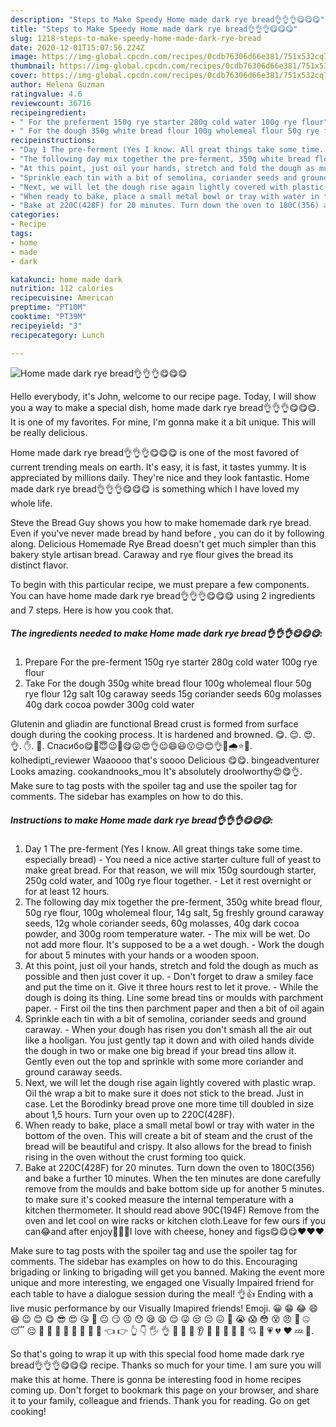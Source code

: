```yaml
---
description: "Steps to Make Speedy Home made dark rye bread👌👌👌😋😋😋"
title: "Steps to Make Speedy Home made dark rye bread👌👌👌😋😋😋"
slug: 1218-steps-to-make-speedy-home-made-dark-rye-bread
date: 2020-12-01T15:07:56.224Z
image: https://img-global.cpcdn.com/recipes/0cdb76306d66e381/751x532cq70/home-made-dark-rye-bread👌👌👌😋😋😋-recipe-main-photo.jpg
thumbnail: https://img-global.cpcdn.com/recipes/0cdb76306d66e381/751x532cq70/home-made-dark-rye-bread👌👌👌😋😋😋-recipe-main-photo.jpg
cover: https://img-global.cpcdn.com/recipes/0cdb76306d66e381/751x532cq70/home-made-dark-rye-bread👌👌👌😋😋😋-recipe-main-photo.jpg
author: Helena Guzman
ratingvalue: 4.6
reviewcount: 36716
recipeingredient:
- " For the preferment 150g rye starter 280g cold water 100g rye flour"
- " For the dough 350g white bread flour 100g wholemeal flour 50g rye flour 12g salt 10g caraway seeds 15g coriander seeds 60g molasses 40g dark cocoa powder 300g cold water"
recipeinstructions:
- "Day 1 The pre-ferment (Yes I know. All great things take some time. especially bread) You need a nice active starter culture full of yeast to make great bread. For that reason, we will mix 150g sourdough starter, 250g cold water, and 100g rye flour together. Let it rest overnight or for at least 12 hours."
- "The following day mix together the pre-ferment, 350g white bread flour, 50g rye flour, 100g wholemeal flour, 14g salt, 5g freshly ground caraway seeds, 12g whole coriander seeds, 60g molasses, 40g dark cocoa powder, and 300g room temperature water. The mix will be wet. Do not add more flour. It&#39;s supposed to be a a wet dough. Work the dough for about 5 minutes with your hands or a wooden spoon."
- "At this point, just oil your hands, stretch and fold the dough as much as possible and then just cover it up. Don&#39;t forget to draw a smiley face and put the time on it. Give it three hours rest to let it prove. While the dough is doing its thing. Line some bread tins or moulds with parchment paper. First oil the tins then parchment paper and then a bit of oil again"
- "Sprinkle each tin with a bit of semolina, coriander seeds and ground caraway. When your dough has risen you don&#39;t smash all the air out like a hooligan. You just gently tap it down and with oiled hands divide the dough in two or make one big bread if your bread tins allow it. Gently even out the top and sprinkle with some more coriander and ground caraway seeds."
- "Next, we will let the dough rise again lightly covered with plastic wrap. Oil the wrap a bit to make sure it does not stick to the bread. Just in case. Let the Borodinky bread prove one more time till doubled in size about 1,5 hours. Turn your oven up to 220C(428F)."
- "When ready to bake, place a small metal bowl or tray with water in the bottom of the oven. This will create a bit of steam and the crust of the bread will be beautiful and crispy. It also allows for the bread to finish rising in the oven without the crust forming too quick."
- "Bake at 220C(428F) for 20 minutes. Turn down the oven to 180C(356) and bake a further 10 minutes. When the ten minutes are done carefully remove from the moulds and bake bottom side up for another 5 minutes. to make sure it&#39;s cooked measure the internal temperature with a kitchen thermometer. It should read above 90C(194F) Remove from the oven and let cool on wire racks or kitchen cloth.Leave for few ours if you can😂and after enjoy🤗🤗🤗I love with cheese, honey and figs😋😋😋❤️❤️❤️"
categories:
- Recipe
tags:
- home
- made
- dark

katakunci: home made dark 
nutrition: 112 calories
recipecuisine: American
preptime: "PT10M"
cooktime: "PT39M"
recipeyield: "3"
recipecategory: Lunch

---
```



![Home made dark rye bread👌👌👌😋😋😋](https://img-global.cpcdn.com/recipes/0cdb76306d66e381/751x532cq70/home-made-dark-rye-bread👌👌👌😋😋😋-recipe-main-photo.jpg)

Hello everybody, it's John, welcome to our recipe page. Today, I will show you a way to make a special dish, home made dark rye bread👌👌👌😋😋😋. It is one of my favorites. For mine, I'm gonna make it a bit unique. This will be really delicious.

Home made dark rye bread👌👌👌😋😋😋 is one of the most favored of current trending meals on earth. It's easy, it is fast, it tastes yummy. It is appreciated by millions daily. They're nice and they look fantastic. Home made dark rye bread👌👌👌😋😋😋 is something which I have loved my whole life.

Steve the Bread Guy shows you how to make homemade dark rye bread. Even if you&#39;ve never made bread by hand before , you can do it by following along. Delicious Homemade Rye Bread doesn&#39;t get much simpler than this bakery style artisan bread. Caraway and rye flour gives the bread its distinct flavor.


To begin with this particular recipe, we must prepare a few components. You can have home made dark rye bread👌👌👌😋😋😋 using 2 ingredients and 7 steps. Here is how you cook that.

<!--inarticleads1-->

##### The ingredients needed to make Home made dark rye bread👌👌👌😋😋😋:

1. Prepare  For the pre-ferment 150g rye starter 280g cold water 100g rye flour
1. Take  For the dough 350g white bread flour 100g wholemeal flour 50g rye flour 12g salt 10g caraway seeds 15g coriander seeds 60g molasses 40g dark cocoa powder 300g cold water


Glutenin and gliadin are functional Bread crust is formed from surface dough during the cooking process. It is hardened and browned. 😋. 😌. 😍. 👌. ✋. 👐. Спасибо😋🥰😇😉🤗😋😛😍👌😉😄😃😗😉😊👌💧🌧⭐🌟. kolhedipti_reviewer Waaoooo that&#39;s soooo Delicious 😋😋. bingeadventurer Looks amazing. cookandnooks_mou It&#39;s absolutely droolworthy😍😋👌. Make sure to tag posts with the spoiler tag and use the spoiler tag for comments. The sidebar has examples on how to do this. 

<!--inarticleads2-->

##### Instructions to make Home made dark rye bread👌👌👌😋😋😋:

1. Day 1 The pre-ferment (Yes I know. All great things take some time. especially bread) - You need a nice active starter culture full of yeast to make great bread. For that reason, we will mix 150g sourdough starter, 250g cold water, and 100g rye flour together. - Let it rest overnight or for at least 12 hours.
1. The following day mix together the pre-ferment, 350g white bread flour, 50g rye flour, 100g wholemeal flour, 14g salt, 5g freshly ground caraway seeds, 12g whole coriander seeds, 60g molasses, 40g dark cocoa powder, and 300g room temperature water. - The mix will be wet. Do not add more flour. It&#39;s supposed to be a a wet dough. - Work the dough for about 5 minutes with your hands or a wooden spoon.
1. At this point, just oil your hands, stretch and fold the dough as much as possible and then just cover it up. - Don&#39;t forget to draw a smiley face and put the time on it. Give it three hours rest to let it prove. - While the dough is doing its thing. Line some bread tins or moulds with parchment paper. - First oil the tins then parchment paper and then a bit of oil again
1. Sprinkle each tin with a bit of semolina, coriander seeds and ground caraway. - When your dough has risen you don&#39;t smash all the air out like a hooligan. You just gently tap it down and with oiled hands divide the dough in two or make one big bread if your bread tins allow it. Gently even out the top and sprinkle with some more coriander and ground caraway seeds.
1. Next, we will let the dough rise again lightly covered with plastic wrap. Oil the wrap a bit to make sure it does not stick to the bread. Just in case. Let the Borodinky bread prove one more time till doubled in size about 1,5 hours. Turn your oven up to 220C(428F).
1. When ready to bake, place a small metal bowl or tray with water in the bottom of the oven. This will create a bit of steam and the crust of the bread will be beautiful and crispy. It also allows for the bread to finish rising in the oven without the crust forming too quick.
1. Bake at 220C(428F) for 20 minutes. Turn down the oven to 180C(356) and bake a further 10 minutes. When the ten minutes are done carefully remove from the moulds and bake bottom side up for another 5 minutes. to make sure it&#39;s cooked measure the internal temperature with a kitchen thermometer. It should read above 90C(194F) Remove from the oven and let cool on wire racks or kitchen cloth.Leave for few ours if you can😂and after enjoy🤗🤗🤗I love with cheese, honey and figs😋😋😋❤️❤️❤️


Make sure to tag posts with the spoiler tag and use the spoiler tag for comments. The sidebar has examples on how to do this. Encouraging brigading or linking to brigading will get you banned. Making the event more unique and more interesting, we engaged one Visually Impaired friend for each table to have a dialogue session during the meal! 👌👍 Ending with a live music performance by our Visually Imapired friends! Emoji. 😀 😁 😂 😄 😆 😉 😊 😋 😎 😍 😘 🙂 😐 😏 😣 😯 😪 😫 😌 😜 😒 😔 😖 😤 😭 😱 😳 😵 😠 🤔 🤐 😴 😔 🤑 🤗 👻 💩 🙈 🙉 🙊 💪 👈 👉 👆 👇 🖐 👌 👏 🙏 🤝 👂 👃 👀 👅 👄 💋 💘 💖 💗 💔 ❤ 💤 💢. 

So that's going to wrap it up with this special food home made dark rye bread👌👌👌😋😋😋 recipe. Thanks so much for your time. I am sure you will make this at home. There is gonna be interesting food in home recipes coming up. Don't forget to bookmark this page on your browser, and share it to your family, colleague and friends. Thank you for reading. Go on get cooking!
